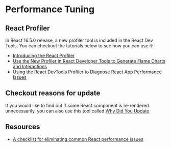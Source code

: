 # Performance Tuning

## React Profiler

In React 16.5.0 release, a new profiler tool is included in the React Dev Tools. You can checkout the tutorials below to see how you can use it:

- [Introducing the React Profiler](https://reactjs.org/blog/2018/09/10/introducing-the-react-profiler.html)
- [Use the New Profiler in React Developer Tools to Generate Flame Charts and Interactions](https://elijahmanor.com/react-devtools-profiler/)
- [Using the React DevTools Profiler to Diagnose React App Performance Issues](https://www.netlify.com/blog/2018/08/29/using-the-react-devtools-profiler-to-diagnose-react-app-performance-issues/)

## Checkout reasons for update

If you would like to find out if some React component is re-rendered unnecessarily, you can also use this tool called [Why Did You Update](https://github.com/maicki/why-did-you-update)

## Resources

- [A checklist for eliminating common React performance issues](https://logrocket-blog.ghost.io/death-by-a-thousand-cuts-a-checklist-for-eliminating-common-react-performance-issues/)